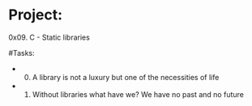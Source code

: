 # Project:
0x09. C - Static libraries

#Tasks:
- 0. A library is not a luxury but one of the necessities of life
- 1. Without libraries what have we? We have no past and no future
